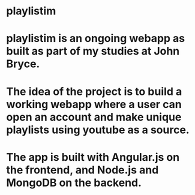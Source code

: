 # playlistim

# playlistim is an ongoing webapp as built as part of my studies at John Bryce.
# The idea of the project is to build a working webapp where a user can open an account and make unique playlists using youtube as a source.
# The app is built with Angular.js on the frontend, and Node.js and MongoDB on the backend. 